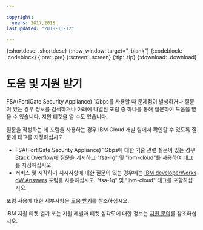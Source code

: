 ```yaml
---

copyright:
  years: 2017,2018
lastupdated: "2018-11-12"

---
```


{:shortdesc: .shortdesc}
{:new_window: target="_blank"}
{:codeblock: .codeblock}
{:pre: .pre}
{:screen: .screen}
{:tip: .tip}
{:download: .download}

# 도움 및 지원 받기

FSA(FortiGate Security Appliance) 1Gbps를 사용할 때 문제점이 발생하거나 질문이 있는 경우 정보를 검색하거나 아래에 나열된 포럼 중 하나를 통해 질문하여 도움을 받을 수 있습니다. 지원 티켓을 열 수도 있습니다.

질문을 작성하는 데 포럼을 사용하는 경우 IBM Cloud 개발 팀에서 확인할 수 있도록 질문에 태그를 지정하십시오.

* FSA(FortiGate Security Appliance) 1Gbps에 대한 기술 관련 질문이 있는 경우 [Stack Overflow](https://stackoverflow.com/search?q=fsa-1g+ibm-cloud)에 질문을 게시하고 "fsa-1g" 및 "ibm-cloud"를 사용하여 태그를 지정하십시오.
* 서비스 및 시작하기 지시사항에 대한 질문이 있는 경우에는 [IBM developerWorks dW Answers](https://developer.ibm.com/answers/topics/fsa-1g.html?smartspace=ibm-cloud) 포럼을 사용하십시오. "fsa-1g" 및 "ibm-cloud" 태그를 포함하십시오.

포럼 사용에 대한 세부사항은 [도움 받기](/docs/support/index.html#getting-help)를 참조하십시오.

IBM 지원 티켓 열기 또는 지원 레벨과 티켓 심각도에 대한 정보는 [지원 문의](/docs/support/index.html#contacting-support)를 참조하십시오.
